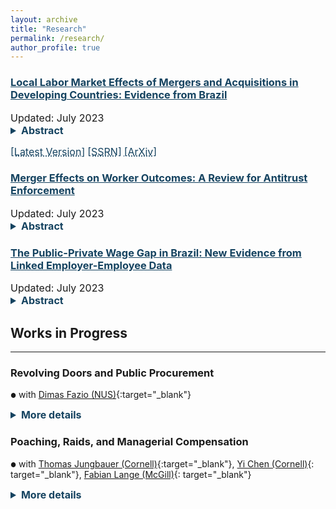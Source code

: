 ```yaml
---
layout: archive
title: "Research"
permalink: /research/
author_profile: true
---
```


<h3><a href="https://jvrcosta.github.io/files/vitor_costa_llm_ma_brazil.pdf" target="_blank" rel="noopener noreferrer" style="color: #154360; text-decoration: underline;text-decoration-style: solid;">Local Labor Market Effects of Mergers and Acquisitions in Developing Countries: Evidence from Brazil</a></h3>
<span style='font-size:16px;'>Updated: July 2023</span>
<details>
<summary style="font-size:16px; color: #154360; cursor:pointer"><b>Abstract</b></summary>

I use matched employer-employee records merged with corporate tax information from 2003 to 2017 to estimate labor market-wide effects of mergers and acquisitions in Brazil. Pairs of commuting zone and industry sector define labor markets. In the following year of a merger, the market size falls by 10.8%. The employment adjustment is concentrated in merging firms. For the firms not involved in M&As, I estimate a 1.07% decline in workers’ earnings and a positive, although not significant, increase in their size. Most mergers have a predicted impact of zero points in concentration, measured by the Herfindahl–Hirschman Index (HHI). In spillover firms, earnings decline similarly for mergers with high and low predicted changes in HHI. Contrary to the recent literature on market concentration in developed economies, I find no evidence of oligopsonistic behavior in Brazilian labor markets. <a href="https://jvrcosta.github.io/files/vitor_costa_llm_ma_brazil.pdf" target="_blank" rel="noopener noreferrer" style="color: #154360; text-decoration: underline;text-decoration-style: dotted;">[Full Text]</a>

</details>

<a href="https://jvrcosta.github.io/files/vitor_costa_llm_ma_brazil.pdf" target="_blank" rel="noopener noreferrer" style="color: #154360; font-size:16px; text-decoration: underline;text-decoration-style: dotted;">[Latest Version\]</a> <a href="https://papers.ssrn.com/sol3/papers.cfm?abstract_id=4477819" target="_blank" rel="noopener noreferrer" style="color: #154360; font-size:16px; text-decoration: underline;text-decoration-style: dotted;">[SSRN\]</a> <a href="https://arxiv.org/abs/2306.08797" target="_blank" rel="noopener noreferrer" style="color: #154360; font-size:16px; text-decoration: underline;text-decoration-style: dotted;">[ArXiv\]</a>

<h3><a href="https://jvrcosta.github.io/files/vitor_costa_ma_antitrust_rev.pdf" target="_blank" rel="noopener noreferrer" style="color: #154360; text-decoration: underline;text-decoration-style: solid;">Merger Effects on Worker Outcomes: A Review for Antitrust Enforcement</a></h3>
<span style='font-size:16px;'>Updated: July 2023</span>
<details>
<summary style="color:#154360; font-size:16px; cursor:pointer"><b>Abstract</b></summary>

Empirical findings point to a robust negative relationship between local employment concentration and wages. Despite the scarcity of merger challenges on the grounds of decreased labor market competition, economic theory, case law, and amassed evidence justify the incorporation of labor markets in the scope of antitrust’s scrutiny. This paper provides a comprehensive review of existing literature regarding the impact of mergers on employees and its relevance to antitrust policy. Additionally, it presents a summary of recommendations to antitrust agencies, drawing from the accumulated practice in the enforcement of product market competition. <a href="https://jvrcosta.github.io/files/vitor_costa_ma_antitrust_rev.pdf" target="_blank" rel="noopener noreferrer" style="color: #154360; text-decoration: underline;text-decoration-style: dotted;">[Full Text]</a>
</details>

<h3><a href="https://jvrcosta.github.io/files/vitor_costa_pub_pri_wagegap_brazil.pdf" target="_blank" rel="noopener noreferrer" style="color: #154360; text-decoration: underline;text-decoration-style: solid;">The Public-Private Wage Gap in Brazil: New Evidence from Linked Employer-Employee Data</a></h3>
<span style='font-size:16px;'>Updated: July 2023</span>
<details>
<summary style="font-size:16px; color:#154360; cursor:pointer"><b>Abstract</b></summary>

This study leverages 15 years of employer-employee administrative records from Brazil to examine wage differences between public and private sector workers. Using the Oaxaca-Blinder decomposition, I estimate the wage gap on average and across the earnings distribution. My findings confirm that public sector workers typically have higher earnings due to both their observable attributes and the public sector’s distinct wage structure, which significantly varies across government branches and levels. Over the earnings distribution, a consistent wage premium due to public sector compensation rules persists across all earnings deciles when worker fixed effects are included. This implies that horizontal wage freezes, often applied in periods of fiscal consolidation, can effectively reduce the public wage premium. <a href="https://jvrcosta.github.io/files/vitor_costa_pub_pri_wagegap_brazil.pdf" target="_blank" rel="noopener noreferrer" style="color: #154360; text-decoration: underline;text-decoration-style: dotted;">[Full Text]</a>
</details>


## Works in Progress
-----------------------------------------------------------------
### Revolving Doors and Public Procurement
<span style='font-size:10px;'>&#9679;</span> with [Dimas Fazio (NUS)](https://sites.google.com/view/dimasfazio){:target="_blank"}
<details>
<summary style="color:#154360; font-size:16px; cursor:pointer"><b>More details</b></summary>
 
We explore the relationship between procurement deals within the Brazilian federal government and the contingent of civil service workers switching into private-sector careers. We find preliminary evidence that public sector workers are more likely to work for a private sector firm that has celebrated a contract with their former government divisions. This is suggestive of <em>quid pro quo</em>  in the form of career benefits to public sector workers. 

</details>
 
### Poaching, Raids, and Managerial Compensation 
<span style='font-size:10px;'>&#9679;</span> with [Thomas Jungbauer (Cornell)](https://thomas-jungbauer.com/){:target="_blank"}, [Yi Chen (Cornell)](https://sites.google.com/view/yichenecon/home?authuser=0){: target="_blank"}, [Fabian Lange (McGill)](http://www.fabianlange.ca){: target="_blank"} 
<details>
<summary style="color:#154360; font-size:16px; cursor:pointer"><b>More details</b></summary>
 
Company directors are highly coveted professionals, not only because of their executive skills but also due to their access to  a wide range of professionals in their industry. We develop a model where potential employers poach executives taking into account the network of human capital these executives have previously interacted with in their career. We verify the predictions of the model using administrative matched employer-employee records form Brazil.  

</details>


